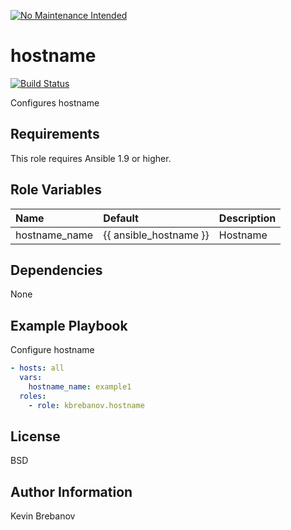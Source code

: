 [![No Maintenance Intended](http://unmaintained.tech/badge.svg)](http://unmaintained.tech/)

hostname
========

[![Build Status](https://travis-ci.org/kbrebanov/ansible-hostname.svg?branch=master)](https://travis-ci.org/kbrebanov/ansible-hostname)

Configures hostname

Requirements
------------

This role requires Ansible 1.9 or higher.

Role Variables
--------------

| Name          | Default                | Description |
|:--------------|:-----------------------|:------------|
| hostname_name | {{ ansible_hostname }} | Hostname    |

Dependencies
------------

None

Example Playbook
----------------

Configure hostname
```yaml
- hosts: all
  vars:
    hostname_name: example1
  roles:
    - role: kbrebanov.hostname
```

License
-------

BSD

Author Information
------------------

Kevin Brebanov
